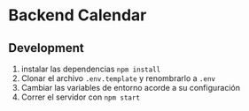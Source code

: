 # Backend Calendar

## Development

1. instalar las dependencias `npm install`
2. Clonar el archivo `.env.template` y renombrarlo a `.env`
3. Cambiar las variables de entorno acorde a su configuración
4. Correr el servidor con `npm start`
